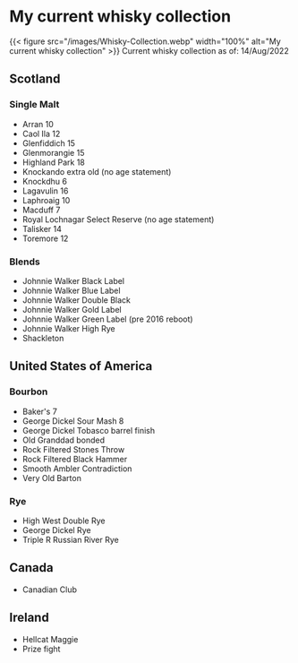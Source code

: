 # My current whisky collection

{{< figure src="/images/Whisky-Collection.webp" width="100%" alt="My current whisky collection" >}}
Current whisky collection as of: 14/Aug/2022

## Scotland
### Single Malt
+ Arran 10
+ Caol Ila 12
+ Glenfiddich 15
+ Glenmorangie	15
+ Highland Park	18
+ Knockando extra old (no age statement)
+ Knockdhu 6
+ Lagavulin 16
+ Laphroaig 10
+ Macduff 7
+ Royal Lochnagar Select Reserve (no age statement)
+ Talisker 14
+ Toremore 12

### Blends
+ Johnnie Walker Black Label
+ Johnnie Walker Blue Label
+ Johnnie Walker Double Black
+ Johnnie Walker Gold Label
+ Johnnie Walker Green Label (pre 2016 reboot)
+ Johnnie Walker High Rye
+ Shackleton

## United States of America
### Bourbon
+ Baker's 7
+ George Dickel Sour Mash 8
+ George Dickel Tobasco barrel finish
+ Old Granddad bonded
+ Rock Filtered Stones Throw
+ Rock Filtered Black Hammer
+ Smooth Ambler Contradiction
+ Very Old Barton

### Rye
+ High West Double Rye
+ George Dickel Rye
+ Triple R Russian River Rye

## Canada
+ Canadian Club

## Ireland
+ Hellcat Maggie
+ Prize fight

